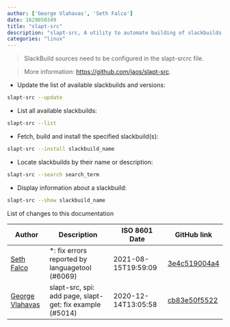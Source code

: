 ```yaml
---
author: ['George Vlahavas', 'Seth Falco']
date: 1629050349
title: "slapt-src"
description: "slapt-src, A utility to automate building of slackbuilds."
categories: "linux"
---
```

> SlackBuild sources need to be configured in the slapt-srcrc file.

> More information: <https://github.com/jaos/slapt-src>.

- Update the list of available slackbuilds and versions:

```bash
slapt-src --update
```

- List all available slackbuilds:

```bash
slapt-src --list
```

- Fetch, build and install the specified slackbuild(s):

```bash
slapt-src --install slackbuild_name
```

- Locate slackbuilds by their name or description:

```bash
slapt-src --search search_term
```

- Display information about a slackbuild:

```bash
slapt-src --show slackbuild_name
```
List of changes to this documentation


Author | Description | ISO 8601 Date | GitHub link
------|-----|-----|-----
[Seth Falco](mailto:seth@falco.fun) | *: fix errors reported by languagetool (#6069) | 2021-08-15T19:59:09 | [3e4c519004a4](https://github.com/tldr-pages/tldr/commit/3e4c519004a471c861cdc609fd7239ee3355671c)
[George Vlahavas](mailto:vlahavas@gmail.com) | slapt-src, spi: add page, slapt-get: fix example (#5014) | 2020-12-14T13:05:58 | [cb83e50f5522](https://github.com/tldr-pages/tldr/commit/cb83e50f5522477e0f561f0e7e9137ed651549e9)

